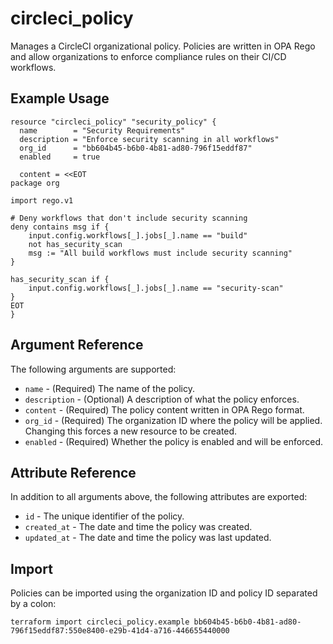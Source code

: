 # circleci_policy

Manages a CircleCI organizational policy. Policies are written in OPA Rego and allow organizations to enforce compliance rules on their CI/CD workflows.

## Example Usage

```hcl
resource "circleci_policy" "security_policy" {
  name        = "Security Requirements"
  description = "Enforce security scanning in all workflows"
  org_id      = "bb604b45-b6b0-4b81-ad80-796f15eddf87"
  enabled     = true

  content = <<EOT
package org

import rego.v1

# Deny workflows that don't include security scanning
deny contains msg if {
    input.config.workflows[_].jobs[_].name == "build"
    not has_security_scan
    msg := "All build workflows must include security scanning"
}

has_security_scan if {
    input.config.workflows[_].jobs[_].name == "security-scan"
}
EOT
}
```

## Argument Reference

The following arguments are supported:

* `name` - (Required) The name of the policy.
* `description` - (Optional) A description of what the policy enforces.
* `content` - (Required) The policy content written in OPA Rego format.
* `org_id` - (Required) The organization ID where the policy will be applied. Changing this forces a new resource to be created.
* `enabled` - (Required) Whether the policy is enabled and will be enforced.

## Attribute Reference

In addition to all arguments above, the following attributes are exported:

* `id` - The unique identifier of the policy.
* `created_at` - The date and time the policy was created.
* `updated_at` - The date and time the policy was last updated.

## Import

Policies can be imported using the organization ID and policy ID separated by a colon:

```
terraform import circleci_policy.example bb604b45-b6b0-4b81-ad80-796f15eddf87:550e8400-e29b-41d4-a716-446655440000
```
